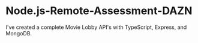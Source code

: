 # Node.js-Remote-Assessment-DAZN
I've created a complete Movie Lobby API's with TypeScript, Express, and MongoDB.

